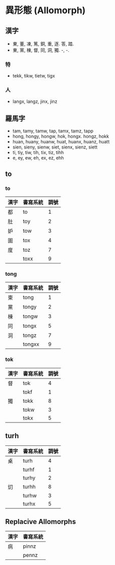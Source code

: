 # 異形態 (Allomorph)

## 漢字

* 東, 董, 凍, 篤, 銅, 重, 逐. 答, 踏.
* 東, 黨, 棟, 督, 同, 洞, 獨. -, -.

### 特

* tekk, tikw, tietw, tigx

### 人

* langx, langz, jinx, jinz

## 羅馬字

* tam, tamy, tamw, tap, tamx, tamz, tapp
* hong, hongy, hongw, hok, hongx. hongz, hokk
* huan, huany, huanw, huat, huanx, huanz, huatt
* sien, sieny, sienw, siet, sienx, sienz, siett
* ti, tiy, tiw, tih, tix, tiz, tihh
* e, ey, ew, eh, ex, ez, ehh

## to

### to

| 漢字 | 書寫系統 | 調號 |
| :--- | :--- | :--- |
| 都 | to | 1 |
| 肚 | toy | 2 |
| 妒 | tow | 3 |
| 圖 | tox | 4 |
| 度 | toz | 7 |
|| toxx | 9 |

### tong

| 漢字 | 書寫系統 | 調號 |
| :--- | :--- | :--- |
| 東 | tong | 1 |
| 黨 | tongy | 2 |
| 棟 | tongw | 3 |
| 同 | tongx | 5 |
| 洞 | tongz | 7 |
|| tongxx | 9 |

### tok

| 漢字 | 書寫系統 | 調號 |
| :--- | :--- | :--- |
| 督 | tok | 4 |
|| tokf | 1 |
| 獨 | tokk | 8 |
|| tokw | 3 |
|| tokx | 5 |

## turh

| 漢字 | 書寫系統 | 調號 |
| :--- | :--- | :--- |
| 桌 | turh | 4 |
|| turhf | 1 |
|| turhy | 2 |
| 灱 | turhh | 8 |
|| turhw | 3 |
|| turhx | 5 |

## Replacive Allomorphs

| 漢字 | 書寫系統 |
| :--- | :--- |
| 病 | pinnz |
|| pennz |
